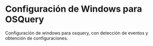 # Configuración de Windows para OSQuery

Configuración de windows para osquery, con detección de eventos y obtención de configuraciones.